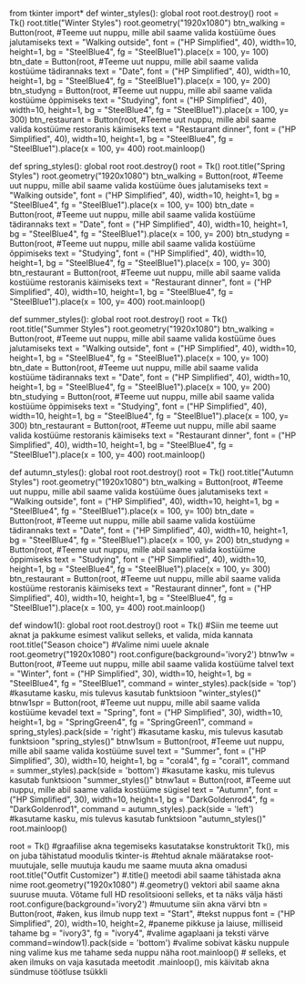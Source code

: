 from tkinter import*
def winter_styles():
    global root
    root.destroy()
    root = Tk()
    root.title("Winter Styles")
    root.geometry("1920x1080")
    btn_walking = Button(root,                                              #Teeme uut nuppu, mille abil saame valida kostüüme õues jalutamiseks
                        text = "Walking outside",
                        font = ("HP Simplified", 40),
                        width=10, height=1,
                        bg = "SteelBlue4", fg = "SteelBlue1").place(x = 100, y= 100)
    btn_date = Button(root,                                                 #Teeme uut nuppu, mille abil saame valida kostüüme tädirannaks
                     text = "Date",
                     font = ("HP Simplified", 40),
                     width=10, height=1,
                     bg = "SteelBlue4", fg = "SteelBlue1").place(x = 100, y= 200)
    btn_studyng = Button(root,                                              #Teeme uut nuppu, mille abil saame valida kostüüme õppimiseks
                        text = "Studying",
                        font = ("HP Simplified", 40),
                        width=10, height=1,
                        bg = "SteelBlue4", fg = "SteelBlue1").place(x = 100, y= 300)
    btn_restaurant = Button(root,                                              #Teeme uut nuppu, mille abil saame valida kostüüme restoranis käimiseks
                           text = "Restaurant dinner",
                           font = ("HP Simplified", 40),
                           width=10, height=1,
                           bg = "SteelBlue4", fg = "SteelBlue1").place(x = 100, y= 400)
    root.mainloop()


def spring_styles():
    global root
    root.destroy()
    root = Tk()
    root.title("Spring Styles")
    root.geometry("1920x1080")
    btn_walking = Button(root,                                              #Teeme uut nuppu, mille abil saame valida kostüüme õues jalutamiseks
                        text = "Walking outside",
                        font = ("HP Simplified", 40),
                        width=10, height=1,
                        bg = "SteelBlue4", fg = "SteelBlue1").place(x = 100, y= 100)
    btn_date = Button(root,                                                 #Teeme uut nuppu, mille abil saame valida kostüüme tädirannaks
                     text = "Date",
                     font = ("HP Simplified", 40),
                     width=10, height=1,
                     bg = "SteelBlue4", fg = "SteelBlue1").place(x = 100, y= 200)
    btn_studyng = Button(root,                                              #Teeme uut nuppu, mille abil saame valida kostüüme õppimiseks
                        text = "Studying",
                        font = ("HP Simplified", 40),
                        width=10, height=1,
                        bg = "SteelBlue4", fg = "SteelBlue1").place(x = 100, y= 300)
    btn_restaurant = Button(root,                                              #Teeme uut nuppu, mille abil saame valida kostüüme restoranis käimiseks
                           text = "Restaurant dinner",
                           font = ("HP Simplified", 40),
                           width=10, height=1,
                           bg = "SteelBlue4", fg = "SteelBlue1").place(x = 100, y= 400)
    root.mainloop()

def summer_styles():
    global root
    root.destroy()
    root = Tk()
    root.title("Summer Styles")
    root.geometry("1920x1080")
    btn_walking = Button(root,                                              #Teeme uut nuppu, mille abil saame valida kostüüme õues jalutamiseks
                        text = "Walking outside",
                        font = ("HP Simplified", 40),
                        width=10, height=1,
                        bg = "SteelBlue4", fg = "SteelBlue1").place(x = 100, y= 100)
    btn_date = Button(root,                                                 #Teeme uut nuppu, mille abil saame valida kostüüme tädirannaks
                     text = "Date",
                     font = ("HP Simplified", 40),
                     width=10, height=1,
                     bg = "SteelBlue4", fg = "SteelBlue1").place(x = 100, y= 200)
    btn_studying = Button(root,                                              #Teeme uut nuppu, mille abil saame valida kostüüme õppimiseks
                         text = "Studying",
                         font = ("HP Simplified", 40),
                         width=10, height=1,
                         bg = "SteelBlue4", fg = "SteelBlue1").place(x = 100, y= 300)
    btn_restaurant = Button(root,                                              #Teeme uut nuppu, mille abil saame valida kostüüme restoranis käimiseks
                           text = "Restaurant dinner",
                           font = ("HP Simplified", 40),
                           width=10, height=1,
                           bg = "SteelBlue4", fg = "SteelBlue1").place(x = 100, y= 400)
    root.mainloop()

def autumn_styles():
    global root
    root.destroy()
    root = Tk()
    root.title("Autumn Styles")
    root.geometry("1920x1080")
    btn_walking = Button(root,                                              #Teeme uut nuppu, mille abil saame valida kostüüme õues jalutamiseks
                        text = "Walking outside",
                        font = ("HP Simplified", 40),
                        width=10, height=1,
                        bg = "SteelBlue4", fg = "SteelBlue1").place(x = 100, y= 100)
    btn_date = Button(root,                                                 #Teeme uut nuppu, mille abil saame valida kostüüme tädirannaks
                     text = "Date",
                     font = ("HP Simplified", 40),
                     width=10, height=1,
                     bg = "SteelBlue4", fg = "SteelBlue1").place(x = 100, y= 200)
    btn_studyng = Button(root,                                              #Teeme uut nuppu, mille abil saame valida kostüüme õppimiseks
                        text = "Studying",
                        font = ("HP Simplified", 40),
                        width=10, height=1,
                        bg = "SteelBlue4", fg = "SteelBlue1").place(x = 100, y= 300)
    btn_restaurant = Button(root,                                              #Teeme uut nuppu, mille abil saame valida kostüüme restoranis käimiseks
                           text = "Restaurant dinner",
                           font = ("HP Simplified", 40),
                           width=10, height=1,
                           bg = "SteelBlue4", fg = "SteelBlue1").place(x = 100, y= 400)
    root.mainloop()

def window1():
    global root
    root.destroy()
    root = Tk()                                                       #Siin me teeme uut aknat ja pakkume esimest valikut selleks, et valida, mida kannata
    root.title("Season choice")                                        #Valime nimi uuele aknale
    root.geometry("1920x1080")
    root.configure(background='ivory2')
    btnw1w = Button(root,                                              #Teeme uut nuppu, mille abil saame valida kostüüme talvel
                   text = "Winter",
                   font = ("HP Simplified", 30),
                   width=10, height=1,
                   bg = "SteelBlue4", fg = "SteelBlue1",
                   command = winter_styles).pack(side = 'top')                             #kasutame kasku, mis tulevus kasutab funktsioon "winter_styles()"
    btnw1spr = Button(root,                                             #Teeme uut nuppu, mille abil saame valida kostüüme kevadel
                     text = "Spring",
                     font = ("HP Simplified", 30),
                     width=10, height=1,
                     bg = "SpringGreen4", fg = "SpringGreen1",
                     command = spring_styles).pack(side = 'right')                             #kasutame kasku, mis tulevus kasutab funktsioon "spring_styles()"
    btnw1sum = Button(root,                                             #Teeme uut nuppu, mille abil saame valida kostüüme suvel
                     text = "Summer",
                     font = ("HP Simplified", 30),
                     width=10, height=1,
                     bg = "coral4", fg = "coral1",
                     command = summer_styles).pack(side = 'bottom')                             #kasutame kasku, mis tulevus kasutab funktsioon "summer_styles()"
    btnw1aut = Button(root,                                             #Teeme uut nuppu, mille abil saame valida kostüüme sügisel
                     text = "Autumn",
                     font = ("HP Simplified", 30),
                     width=10, height=1,
                     bg = "DarkGoldenrod4", fg = "DarkGoldenrod1",
                     command = autumn_styles).pack(side = 'left')                             #kasutame kasku, mis tulevus kasutab funktsioon "autumn_styles()"
    root.mainloop()                        

root = Tk()                          #graafilise akna tegemiseks kasutatakse konstruktorit Tk(), mis on juba tähistatud moodulis tkinter-is
                                     #tehtud aknale määratakse root-muutujale, selle muutuja kaudu me saame muuta akna omadusi
root.title("Outfit Customizer")      #.title() meetodi abil saame tähistada akna nime
root.geometry("1920x1080")           #.geometry() vektori abil saame akna suuruse muuta. Võtame full HD resolitsiooni selleks, et ta näks välja hästi
root.configure(background='ivory2')  #muutume siin akna värvi
btn = Button(root,                             #aken, kus ilmub nupp
             text = "Start",                   #tekst nuppus
             font = ("HP Simplified", 20),
             width=10, height=2,                #paneme pikkuse ja laiuse, milliseid tahame
             bg = "ivory3", fg = "ivory4",      #valime agaplaani ja teksti värve
             command=window1).pack(side = 'bottom')      #valime sobivat käsku nuppule ning valime kus me tahame seda nuppu näha
root.mainloop()                 # selleks, et aken ilmuks on vaja kasutada meetodit .mainloop(), mis käivitab akna sündmuse töötluse tsükkli
